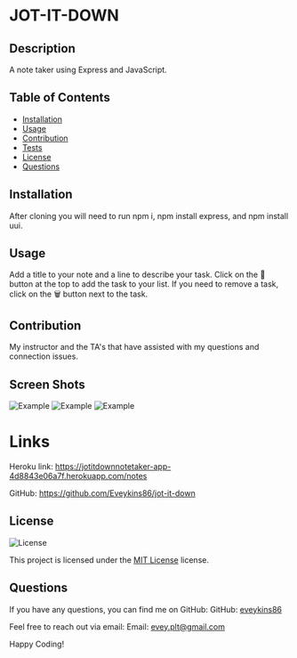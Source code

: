 # JOT-IT-DOWN

## Description
A note taker using Express and JavaScript.

## Table of Contents
- [Installation](#installation)
- [Usage](#usage)
- [Contribution](#contribution)
- [Tests](#tests)
- [License](#license)
- [Questions](#questions)


## Installation
After cloning you will need to run npm i, npm install express, and npm install uui.

## Usage
Add a title to your note and a line to describe your task. Click on the 💾 button at the top to add the task to your list. If you need to remove a task, click on the 🗑️ button next to the task.

## Contribution
My instructor and the TA's that have assisted with my questions and connection issues.

## Screen Shots
![Example](../jot-it-down/assets/images/BlankNote.png)
![Example](../jot-it-down/assets/images/DisplayedSaveButton.png)
![Example](../jot-it-down/assets/images/jot-it-down-preview.gif)

# Links
Heroku link: https://jotitdownnotetaker-app-4d8843e06a7f.herokuapp.com/notes

GitHub: https://github.com/Eveykins86/jot-it-down


## License
![License](https://img.shields.io/badge/License-MIT-yellow.svg)

This project is licensed under the [MIT License](https://opensource.org/licenses/MIT) license.

## Questions
If you have any questions, you can find me on GitHub:
GitHub: [eveykins86](https://github.com/eveykins86)

Feel free to reach out via email:
Email: evey.plt@gmail.com

Happy Coding!